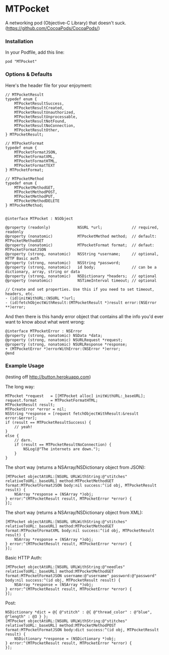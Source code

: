 MTPocket
========

A networking pod (Objective-C Library) that doesn't suck. (https://github.com/CocoaPods/CocoaPods/)

### Installation

In your Podfile, add this line:

    pod "MTPocket"
  

### Options & Defaults

Here's the header file for your enjoyment:

	// MTPocketResult
	typedef enum {
	  	MTPocketResultSuccess,
		MTPocketResultCreated,
	  	MTPocketResultUnauthorized,
	  	MTPocketResultUnprocessable,
		MTPocketResultNotFound,
		MTPocketResultNoConnection,
		MTPocketResultOther,
	} MTPocketResult;
	
	// MTPocketFormat
	typedef enum {
		MTPocketFormatJSON,
		MTPocketFormatXML,
		MTPocketFormatHTML,
		MTPocketFormatTEXT
	} MTPocketFormat;
	
	// MTPocketMethod
	typedef enum {
		MTPocketMethodGET,
		MTPocketMethodPOST,
		MTPocketMethodPUT,
		MTPocketMethodDELETE
	} MTPocketMethod;
	
	
	@interface MTPocket : NSObject
	
	@property (readonly)			NSURL *url;				// required, readonly
	@property (nonatomic)			MTPocketMethod method;	// default: MTPocketMethodGET
	@property (nonatomic)			MTPocketFormat format;	// defaut: MTPocketFormatJSON
	@property (strong, nonatomic)	NSString *username;		// optional, HTTP Basic auth
	@property (strong, nonatomic)	NSString *password;
	@property (strong, nonatomic)	id body;				// can be a dictionary, array, string or data
	@property (strong, nonatomic)	NSDictionary *headers;	// optional
	@property (nonatomic)			NSTimeInterval timeout;	// optional
	
	// Create and set properties. Use this if you need to set timeout, headers, etc.
	- (id)initWithURL:(NSURL *)url;
	- (id)fetchObjectWithResult:(MTPocketResult *)result error:(NSError **)error;

And then there is this handy error object that contains all the info you'd ever want to know about what went wrong:

	@interface MTPocketError : NSError
	@property (strong, nonatomic) NSData *data;
	@property (strong, nonatomic) NSURLRequest *request;
	@property (strong, nonatomic) NSURLResponse *response;
	+ (MTPocketError *)errorWithError:(NSError *)error;
	@end

### Example Usage

(testing off http://button.herokuapp.com)

The long way:

    MTPocket *request	= [[MTPocket alloc] initWithURL:_baseURL];
	request.format		= MTPocketFormatHTML;
	MTPocketResult result;
	MTPocketError *error = nil;
	NSString *response = [request fetchObjectWithResult:&result error:&error];
	if (result == MTPocketResultSuccess) {
		// yeah!
	}
	else {
		// darn.
		if (result == MTPocketResultNoConnection) {
			NSLog(@"The internets are down.");
		}
	}

The short way (returns a NSArray/NSDictionary object from JSON):

	[MTPocket objectAtURL:[NSURL URLWithString:@"stitches" relativeToURL:_baseURL] method:MTPocketMethodGET format:MTPocketFormatJSON body:nil success:^(id obj, MTPocketResult result) {
		NSArray *response = (NSArray *)obj;
	} error:^(MTPocketResult result, MTPocketError *error) {
	}];

The short way (returns a NSArray/NSDictionary object from XML):

	[MTPocket objectAtURL:[NSURL URLWithString:@"stitches" relativeToURL:_baseURL] method:MTPocketMethodGET format:MTPocketFormatXML body:nil success:^(id obj, MTPocketResult result) {
		NSArray *response = (NSArray *)obj;
	} error:^(MTPocketResult result, MTPocketError *error) {
	}];

Basic HTTP Auth:

	[MTPocket objectAtURL:[NSURL URLWithString:@"needles" relativeToURL:_baseURL] method:MTPocketMethodGET format:MTPocketFormatJSON username:@"username" password:@"password" body:nil success:^(id obj, MTPocketResult result) {
		NSArray *response = (NSArray *)obj;
	} error:^(MTPocketResult result, MTPocketError *error) {
	}];


Post:

	NSDictionary *dict = @{ @"stitch" : @{ @"thread_color" : @"blue", @"length" : @3 } };
	[MTPocket objectAtURL:[NSURL URLWithString:@"stitches" relativeToURL:_baseURL] method:MTPocketMethodPOST format:MTPocketFormatJSON body:dict success:^(id obj, MTPocketResult result) {
		NSDictionary *response = (NSDictionary *)obj;
	} error:^(MTPocketResult result, MTPocketError *error) {
	}];
